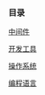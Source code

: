 ### 目录

[中间件](./middleware/)

[开发工具](./development_tool)

[操作系统](./operating_system)

[编程语言](./programming_language)


